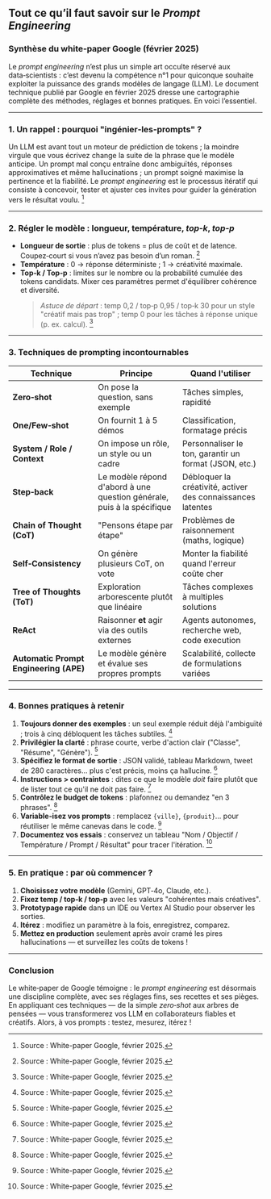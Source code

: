 ## Tout ce qu’il faut savoir sur le *Prompt Engineering*  
### Synthèse du white‑paper Google (février 2025)

Le *prompt engineering* n’est plus un simple art occulte réservé aux data‑scientists : c’est devenu la compétence n°1 pour quiconque souhaite exploiter la puissance des grands modèles de langage (LLM). Le document technique publié par Google en février 2025 dresse une cartographie complète des méthodes, réglages et bonnes pratiques. En voici l’essentiel.

---

### 1. Un rappel : pourquoi "ingénier‑les‑prompts" ?

Un LLM est avant tout un moteur de prédiction de tokens ; la moindre virgule que vous écrivez change la suite de la phrase que le modèle anticipe. Un prompt mal conçu entraîne donc ambiguïtés, réponses approximatives et même hallucinations ; un prompt soigné maximise la pertinence et la fiabilité. Le *prompt engineering* est le processus itératif qui consiste à concevoir, tester et ajuster ces invites pour guider la génération vers le résultat voulu. [^1]

---

### 2. Régler le modèle : longueur, température, *top‑k*, *top‑p*

- **Longueur de sortie** : plus de tokens = plus de coût et de latence. Coupez‑court si vous n’avez pas besoin d’un roman. [^1]  
- **Température** : 0 → réponse déterministe ; 1 → créativité maximale.  
- **Top‑k / Top‑p** : limites sur le nombre ou la probabilité cumulée des tokens candidats. Mixer ces paramètres permet d'équilibrer cohérence et diversité.  
  > *Astuce de départ* : temp 0,2 / top‑p 0,95 / top‑k 30 pour un style "créatif mais pas trop" ; temp 0 pour les tâches à réponse unique (p. ex. calcul). [^1]

---

### 3. Techniques de prompting incontournables

| Technique | Principe | Quand l'utiliser |
|-----------|----------|------------------|
| **Zero‑shot** | On pose la question, sans exemple | Tâches simples, rapidité | [^1] |
| **One/Few‑shot** | On fournit 1 à 5 démos | Classification, formatage précis | [^1] |
| **System / Role / Context** | On impose un rôle, un style ou un cadre | Personnaliser le ton, garantir un format (JSON, etc.) | [^1] |
| **Step‑back** | Le modèle répond d'abord à une question générale, puis à la spécifique | Débloquer la créativité, activer des connaissances latentes | [^1] |
| **Chain of Thought (CoT)** | "Pensons étape par étape" | Problèmes de raisonnement (maths, logique) | [^1] |
| **Self‑Consistency** | On génère plusieurs CoT, on vote | Monter la fiabilité quand l'erreur coûte cher | [^1] |
| **Tree of Thoughts (ToT)** | Exploration arborescente plutôt que linéaire | Tâches complexes à multiples solutions | [^1] |
| **ReAct** | Raisonner **et** agir via des outils externes | Agents autonomes, recherche web, code execution | [^1] |
| **Automatic Prompt Engineering (APE)** | Le modèle génère et évalue ses propres prompts | Scalabilité, collecte de formulations variées | [^1] |

---

### 4. Bonnes pratiques à retenir

1. **Toujours donner des exemples** : un seul exemple réduit déjà l'ambiguïté ; trois à cinq débloquent les tâches subtiles. [^1]  
2. **Privilégier la clarté** : phrase courte, verbe d'action clair ("Classe", "Résume", "Génère"). [^1]  
3. **Spécifiez le format de sortie** : JSON validé, tableau Markdown, tweet de 280 caractères… plus c'est précis, moins ça hallucine. [^1]  
4. **Instructions > contraintes** : dites ce que le modèle *doit* faire plutôt que de lister tout ce qu'il ne doit pas faire. [^1]  
5. **Contrôlez le budget de tokens** : plafonnez ou demandez "en 3 phrases". [^1]  
6. **Variable‑isez vos prompts** : remplacez `{ville}`, `{produit}`… pour réutiliser le même canevas dans le code. [^1]  
7. **Documentez vos essais** : conservez un tableau "Nom / Objectif / Température / Prompt / Résultat" pour tracer l'itération. [^1]

---

### 5. En pratique : par où commencer ?

1. **Choisissez votre modèle** (Gemini, GPT‑4o, Claude, etc.).  
2. **Fixez temp / top‑k / top‑p** avec les valeurs "cohérentes mais créatives".  
3. **Prototypage rapide** dans un IDE ou Vertex AI Studio pour observer les sorties.  
4. **Itérez** : modifiez un paramètre à la fois, enregistrez, comparez.  
5. **Mettez en production** seulement après avoir cramé les pires hallucinations — et surveillez les coûts de tokens !

---

### Conclusion

Le white‑paper de Google témoigne : le *prompt engineering* est désormais une discipline complète, avec ses réglages fins, ses recettes et ses pièges. En appliquant ces techniques — de la simple *zero‑shot* aux arbres de pensées — vous transformerez vos LLM en collaborateurs fiables et créatifs. Alors, à vos prompts : testez, mesurez, itérez !

[^1]: Source : White-paper Google, février 2025.